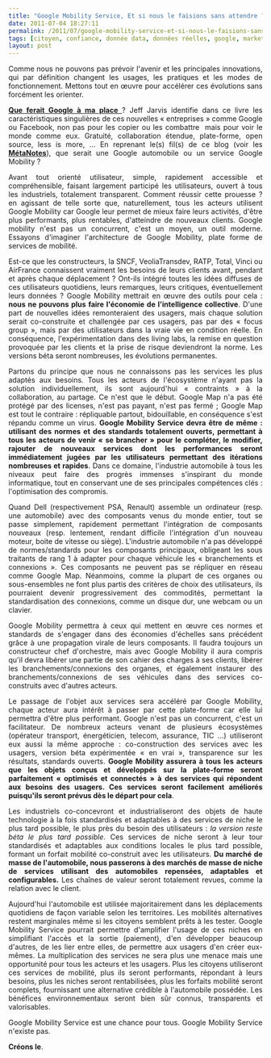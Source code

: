 ```yaml
---
title: "Google Mobility Service, Et si nous le faisions sans attendre ?"
date: 2011-07-04 18:27:11
permalink: /2011/07/google-mobility-service-et-si-nous-le-faisions-sans-attendre.html
tags: [citoyen, confiance, donnée data, données réelles, google, marketing individualisé, multimodes, open innovation, open source, partage de données, plate-forme, transition générationnelle]
layout: post
---
```


<p style="text-align: justify;">Comme nous ne pouvons pas prévoir l'avenir et les principales innovations, qui par définition changent les usages, les pratiques et les modes de fonctionnement. Mettons tout en œuvre pour accélérer ces évolutions sans forcément les orienter.</p>

<p style="text-align: justify;"><strong><a href="http://www.amazon.fr/methode-Google-ferait-votre-place/dp/2753300917">Que ferait Google à ma place </a></strong>? Jeff Jarvis identifie dans ce livre les caractéristiques singulières de ces nouvelles « entreprises » comme Google ou Facebook, non pas pour les copier ou les combattre  mais pour voir le monde comme eux. Gratuité, collaboration étendue, plate-forme, open source, less is more, … En reprenant le(s) fil(s) de ce blog (voir les <a href="https://gabrielplassat.github.io/transportsdufutur/les-metanotes-tdf-transports-du-futur" target="_blank" rel="noopener"><strong>MétaNotes</strong></a>), que serait une Google automobile ou un service Google Mobility ?</p>

<!--more-->

<p style="text-align: justify;">Avant tout orienté utilisateur, simple, rapidement accessible et compréhensible, faisant largement participé les utilisateurs, ouvert à tous les industriels, totalement transparent. Comment réussir cette prouesse ? en agissant de telle sorte que, naturellement, tous les acteurs utilisent Google Mobility car Google leur permet de mieux faire leurs activités, d'être plus performants, plus rentables, d'atteindre de nouveaux clients. Google mobility n'est pas un concurrent, c'est un moyen, un outil moderne. Essayons d'imaginer l'architecture de Google Mobility, plate forme de services de mobilité.</p>

<p style="text-align: justify;">Est-ce que les constructeurs, la SNCF, VeoliaTransdev, RATP, Total, Vinci ou AirFrance connaissent vraiment les besoins de leurs clients avant, pendant et après chaque déplacement ? Ont-ils intégré toutes les idées diffuses de ces utilisateurs quotidiens, leurs remarques, leurs critiques, éventuellement leurs données ? Google Mobility mettrait en œuvre des outils pour cela : <strong>nous ne pouvons plus faire l'économie de l'intelligence collective</strong>. D'une part de nouvelles idées remonteraient des usagers, mais chaque solution serait co-construite et challengée par ces usagers, pas par des « focus group », mais par des utilisateurs dans la vraie vie en condition réelle. En conséquence, l'expérimentation dans des living labs, la remise en question provoquée par les clients et la prise de risque deviendront la norme. Les versions béta seront nombreuses, les évolutions permanentes.</p>

<p style="text-align: justify;">Partons du principe que nous ne connaissons pas les services les plus adaptés aux besoins. Tous les acteurs de l'écosystème n'ayant pas la solution individuellement, ils sont aujourd'hui « contraints » à la collaboration, au partage. Ce n'est que le début. Google Map n'a pas été protégé par des licenses, n'est pas payant, n'est pas fermé ; Google Map est tout le contraire : répliquable partout, bidouillable, en conséquence s'est répandu comme un virus. <strong>Google Mobility Service devra être de même : utilisant des normes et des standards totalement ouverts, permettant à tous les acteurs de venir « se brancher » pour le compléter, le modifier, rajouter de nouveaux services dont les performances seront immédiatement jugées par les utilisateurs permettant des itérations nombreuses et rapides</strong>. Dans ce domaine, l'industrie automobile à tous les niveaux peut faire des progrès immenses s'inspirant du monde informatique, tout en conservant une de ses principales compétences clés : l'optimisation des compromis.</p>

<p style="text-align: justify;">Quand Dell (respectivement PSA, Renault) assemble un ordinateur (resp. une automobile) avec des composants venus du monde entier, tout se passe simplement, rapidement permettant l'intégration de composants nouveaux (resp. lentement, rendant difficile l'intégration d'un nouveau moteur, boite de vitesse ou siège). L'industrie automobile n'a pas développé de normes/standards pour les composants principaux, obligeant les sous traitants de rang 1 à adapter pour chaque véhicule les « branchements et connexions ». Ces composants ne peuvent pas se répliquer en réseau comme Google Map. Néanmoins, comme la plupart de ces organes ou sous-ensembles ne font plus partis des critères de choix des utilisateurs, ils pourraient devenir progressivement des commodités, permettant la standardisation des connexions, comme un disque dur, une webcam ou un clavier.</p>

<p style="text-align: justify;">Google Mobility permettra à ceux qui mettent en œuvre ces normes et standards de s'engager dans des économies d'échelles sans précédent grâce à une propagation virale de leurs composants. Il faudra toujours un constructeur chef d'orchestre, mais avec Google Mobility il aura compris qu'il devra libérer une partie de son cahier des charges à ses clients, libérer les branchements/connexions des organes, et également instaurer des branchements/connexions de ses véhicules dans des services co-construits avec d'autres acteurs.</p>

<p style="text-align: justify;">Le passage de l'objet aux services sera accéléré par Google Mobility, chaque acteur aura intérêt à passer par cette plate-forme car elle lui permettra d'être plus performant. Google n'est pas un concurrent, c'est un facilitateur. De nombreux acteurs venant de plusieurs écosystèmes (opérateur transport, énergéticien, telecom, assurance, TIC …) utiliseront eux aussi la même approche : co-construction des services avec les usagers, version béta expérimentée « en vrai », transparence sur les résultats, standards ouverts. <strong>Google Mobility assurera à tous les acteurs que les objets conçus et développés sur la plate-forme seront parfaitement « optimisés et connectés » à des services qui répondent aux besoins des usagers. Ces services seront facilement améliorés puisqu'ils seront prévus dès le départ pour cela</strong>.</p>

<p style="text-align: justify;">Les industriels co-concevront et industrialiseront des objets de haute technologie à la fois standardisés et adaptables à des services de niche le plus tard possible, le plus près du besoin des utilisateurs : <em>la version reste béta le plus tard possible</em>. Ces services de niche seront à leur tour standardisés et adaptables aux conditions locales le plus tard possible, formant un forfait mobilité co-construit avec les utilisateurs. <strong>Du marché de masse de l'automobile, nous passerons à des marchés de masse de niche de services utilisant des automobiles repensées, adaptables et configurables.</strong> Les chaînes de valeur seront totalement revues, comme la relation avec le client.</p>

<p style="text-align: justify;">Aujourd'hui l'automobile est utilisée majoritairement dans les déplacements quotidiens de façon variable selon les territoires. Les mobilités alternatives restent marginales même si les citoyens semblent prêts à les tester. Google Mobility Service pourrait permettre d'amplifier l'usage de ces niches en simplifiant l'accès et la sortie (paiement), d'en développer beaucoup d'autres, de les lier entre elles, de permettre aux usagers d'en créer eux-mêmes. La multiplication des services ne sera plus une menace mais une opportunité pour tous les acteurs et les usagers. Plus les citoyens utiliseront ces services de mobilité, plus ils seront performants, répondant à leurs besoins, plus les niches seront rentabilisées, plus les forfaits mobilité seront complets, fournissant une alternative crédible à l'automobile possédée. Les bénéfices environnementaux seront bien sûr connus, transparents et valorisables.</p>

<p style="text-align: justify;">Google Mobility Service est une chance pour tous. Google Mobility Service n'existe pas.</p>

<p style="text-align: justify;"><strong>Créons le</strong>.</p>
